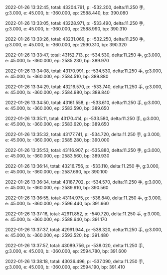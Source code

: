 2022-01-26 13:32:45, total: 43204.791, p: -532.200, delta:11.250 手, g:3.000, e: 45.000, b: -360.000, ep: 2588.440, bp: 390.080

2022-01-26 13:33:05, total: 43228.971, p: -533.490, delta:11.250 手, g:3.000, e: 45.000, b: -360.000, ep: 2588.990, bp: 390.310

2022-01-26 13:33:26, total: 43231.069, p: -532.250, delta:11.250 手, g:3.000, e: 45.000, b: -360.000, ep: 2590.310, bp: 390.320

2022-01-26 13:33:47, total: 43152.713, p: -534.530, delta:11.250 手, g:3.000, e: 45.000, b: -360.000, ep: 2585.230, bp: 389.970

2022-01-26 13:34:08, total: 43170.991, p: -534.530, delta:11.250 手, g:3.000, e: 45.000, b: -360.000, ep: 2584.510, bp: 389.880

2022-01-26 13:34:29, total: 43216.570, p: -533.740, delta:11.250 手, g:3.000, e: 45.000, b: -360.000, ep: 2584.980, bp: 389.840

2022-01-26 13:34:50, total: 43161.558, p: -533.610, delta:11.250 手, g:3.000, e: 45.000, b: -360.000, ep: 2583.590, bp: 389.650

2022-01-26 13:35:11, total: 43170.414, p: -533.580, delta:11.250 手, g:3.000, e: 45.000, b: -360.000, ep: 2583.620, bp: 389.650

2022-01-26 13:35:32, total: 43177.741, p: -534.720, delta:11.250 手, g:3.000, e: 45.000, b: -360.000, ep: 2585.280, bp: 390.000

2022-01-26 13:35:53, total: 43116.907, p: -535.880, delta:11.250 手, g:3.000, e: 45.000, b: -360.000, ep: 2583.560, bp: 389.930

2022-01-26 13:36:14, total: 43216.756, p: -533.110, delta:11.250 手, g:3.000, e: 45.000, b: -360.000, ep: 2587.690, bp: 390.100

2022-01-26 13:36:34, total: 43187.702, p: -534.570, delta:11.250 手, g:3.000, e: 45.000, b: -360.000, ep: 2589.910, bp: 390.560

2022-01-26 13:36:55, total: 43114.975, p: -536.840, delta:11.250 手, g:3.000, e: 45.000, b: -360.000, ep: 2596.440, bp: 391.660

2022-01-26 13:37:16, total: 42911.852, p: -540.720, delta:11.250 手, g:3.000, e: 45.000, b: -360.000, ep: 2588.640, bp: 391.170

2022-01-26 13:37:37, total: 42991.944, p: -538.320, delta:11.250 手, g:3.000, e: 45.000, b: -360.000, ep: 2593.520, bp: 391.480

2022-01-26 13:37:57, total: 43089.756, p: -538.020, delta:11.250 手, g:3.000, e: 45.000, b: -360.000, ep: 2594.780, bp: 391.600

2022-01-26 13:38:18, total: 43036.496, p: -537.090, delta:11.250 手, g:3.000, e: 45.000, b: -360.000, ep: 2594.190, bp: 391.410